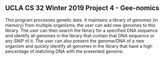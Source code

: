 ## UCLA CS 32 Winter 2019 Project 4 - Gee-nomics

This program processes genetic data. It maintains a library of genomes (in memory) from multiple organisms; the user can add new genomes to this library. The user can then search the library for a specified DNA sequence and identify all genomes in the library that contain that DNA sequence or any SNiP of it. The user can also present the genome/DNA of a new organism and quickly identify all genomes in the library that have a high percentage of matching DNA
with the presented genome.
